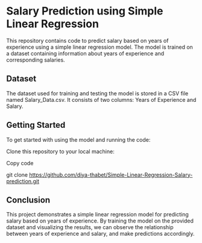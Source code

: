 # Salary Prediction using Simple Linear Regression
This repository contains code to predict salary based on years of experience using a simple linear regression model. The model is trained on a dataset containing information about years of experience and corresponding salaries.

## Dataset
The dataset used for training and testing the model is stored in a CSV file named Salary_Data.csv. It consists of two columns: Years of Experience and Salary.

## Getting Started
To get started with using the model and running the code:

Clone this repository to your local machine:


Copy code

git clone https://github.com/diya-thabet/Simple-Linear-Regression-Salary-prediction.git

## Conclusion
This project demonstrates a simple linear regression model for predicting salary based on years of experience. By training the model on the provided dataset and visualizing the results, we can observe the relationship between years of experience and salary, and make predictions accordingly.
